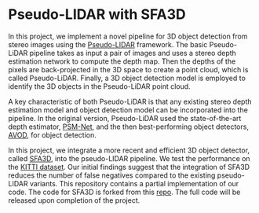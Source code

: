 # Pseudo-LIDAR with SFA3D

In this project, we implement a novel pipeline for 3D object detection from stereo images using the [Pseudo-LIDAR](https://arxiv.org/abs/1812.07179) framework. The basic Pseudo-LiDAR pipeline takes as input a pair of images and uses a stereo depth estimation network to compute the depth map. Then the depths of the pixels are back-projected in the 3D space to create a point cloud, which is called Pseudo-LiDAR. Finally, a 3D object detection model is employed to identify the 3D objects in the Pseudo-LiDAR point cloud.

A key characteristic of both Pseudo-LiDAR is that any existing stereo depth estimation model and object detection model can be incorporated into the pipeline. In the original version, Pseudo-LiDAR used the state-of-the-art depth estimator, [PSM-Net](https://arxiv.org/abs/1803.08669), and the then best-performing object detectors, [AVOD](https://arxiv.org/abs/1712.02294), for object detection.

In this project, we integrate a more recent and efficient 3D object detector, called [SFA3D](https://github.com/maudzung/SFA3D), into the pseudo-LIDAR pipeline. We test the performance on the [KITTI dataset](https://ieeexplore.ieee.org/document/6248074). Our initial findings suggest that the integration of SFA3D reduces the number of false negatives compared to the existing pseudo-LIDAR variants. This repository contains a partial implementation of our code. The code for SFA3D is forked from this [repo](https://github.com/maudzung/SFA3D). The full code will be released upon completion of the project.